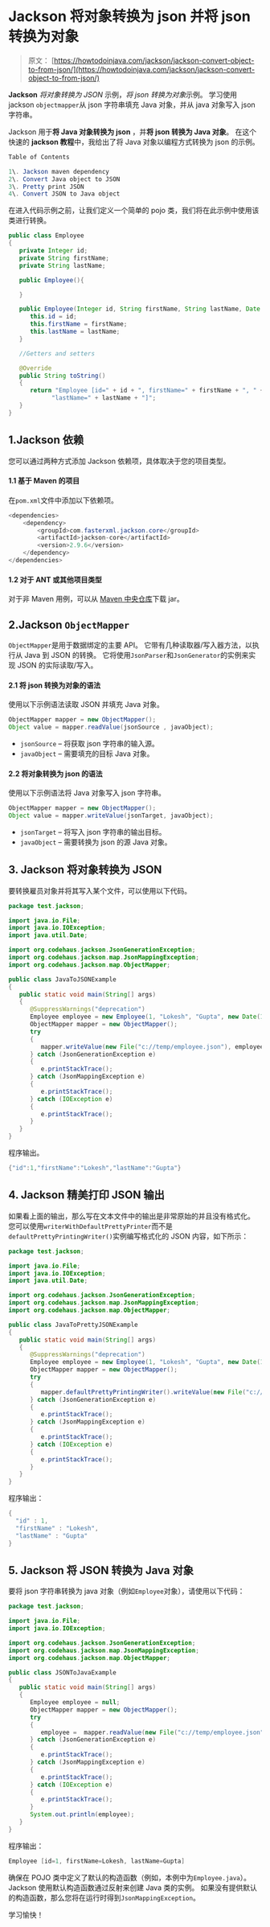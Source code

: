# Jackson 将对象转换为 json 并将 json 转换为对象

> 原文： [https://howtodoinjava.com/jackson/jackson-convert-object-to-from-json/](https://howtodoinjava.com/jackson/jackson-convert-object-to-from-json/)

**Jackson** *将对象转换为 JSON* 示例，*将 json 转换为对象*示例。 学习使用 jackson `objectmapper`从 json 字符串填充 Java 对象，并从 java 对象写入 json 字符串。

Jackson 用于**将 Java 对象转换为 json** ，并**将 json 转换为 Java 对象**。 在这个快速的 **jackson 教程**中，我给出了将 Java 对象以编程方式转换为 json 的示例。

```java
Table of Contents

1\. Jackson maven dependency
2\. Convert Java object to JSON
3\. Pretty print JSON
4\. Convert JSON to Java object
```

在进入代码示例之前，让我们定义一个简单的 pojo 类，我们将在此示例中使用该类进行转换。

```java
public class Employee
{
   private Integer id;
   private String firstName;
   private String lastName;

   public Employee(){

   }

   public Employee(Integer id, String firstName, String lastName, Date birthDate){
      this.id = id;
      this.firstName = firstName;
      this.lastName = lastName;
   }

   //Getters and setters

   @Override
   public String toString()
   {
      return "Employee [id=" + id + ", firstName=" + firstName + ", " +
            "lastName=" + lastName + "]";
   }
}

```

## 1.Jackson 依赖

您可以通过两种方式添加 Jackson 依赖项，具体取决于您的项目类型。

#### 1.1 基于 Maven 的项目

在`pom.xml`文件中添加以下依赖项。

```java
<dependencies>
	<dependency>
	    <groupId>com.fasterxml.jackson.core</groupId>
	    <artifactId>jackson-core</artifactId>
	    <version>2.9.6</version>
	</dependency>
</dependencies>

```

#### 1.2 对于 ANT 或其他项目类型

对于非 Maven 用例，可以从 [Maven 中央仓库](https://repo1.maven.org/maven2/com/fasterxml/jackson/core/jackson-core/)下载 jar。

## 2.Jackson `ObjectMapper`

`ObjectMapper`是用于数据绑定的主要 API。 它带有几种读取器/写入器方法，以执行从 Java 到 JSON 的转换。 它将使用`JsonParser`和`JsonGenerator`的实例来实现 JSON 的实际读取/写入。

#### 2.1 将 json 转换为对象的语法

使用以下示例语法读取 JSON 并填充 Java 对象。

```java
ObjectMapper mapper = new ObjectMapper();
Object value = mapper.readValue(jsonSource , javaObject);

```

*   `jsonSource` – 将获取 json 字符串的输入源。
*   `javaObject` – 需要填充的目标 Java 对象。

#### 2.2 将对象转换为 json 的语法

使用以下示例语法将 Java 对象写入 json 字符串。

```java
ObjectMapper mapper = new ObjectMapper();
Object value = mapper.writeValue(jsonTarget, javaObject);

```

*   `jsonTarget` – 将写入 json 字符串的输出目标。
*   `javaObject` – 需要转换为 json 的源 Java 对象。

## 3\. Jackson 将对象转换为 JSON

要转换雇员对象并将其写入某个文件，可以使用以下代码。

```java
package test.jackson;

import java.io.File;
import java.io.IOException;
import java.util.Date;

import org.codehaus.jackson.JsonGenerationException;
import org.codehaus.jackson.map.JsonMappingException;
import org.codehaus.jackson.map.ObjectMapper;

public class JavaToJSONExample
{
   public static void main(String[] args)
   {
      @SuppressWarnings("deprecation")
      Employee employee = new Employee(1, "Lokesh", "Gupta", new Date(1981,8,18));
      ObjectMapper mapper = new ObjectMapper();
      try
      {
         mapper.writeValue(new File("c://temp/employee.json"), employee);
      } catch (JsonGenerationException e)
      {
         e.printStackTrace();
      } catch (JsonMappingException e)
      {
         e.printStackTrace();
      } catch (IOException e)
      {
         e.printStackTrace();
      }
   }
}

```

程序输出。

```java
{"id":1,"firstName":"Lokesh","lastName":"Gupta"}

```

## 4\. Jackson 精美打印 JSON 输出

如果看上面的输出，那么写在文本文件中的输出是非常原始的并且没有格式化。 您可以使用`writerWithDefaultPrettyPrinter`而不是`defaultPrettyPrintingWriter()`实例编写格式化的 JSON 内容，如下所示：

```java
package test.jackson;

import java.io.File;
import java.io.IOException;
import java.util.Date;

import org.codehaus.jackson.JsonGenerationException;
import org.codehaus.jackson.map.JsonMappingException;
import org.codehaus.jackson.map.ObjectMapper;

public class JavaToPrettyJSONExample
{
   public static void main(String[] args)
   {
      @SuppressWarnings("deprecation")
      Employee employee = new Employee(1, "Lokesh", "Gupta", new Date(1981,8,18));
      ObjectMapper mapper = new ObjectMapper();
      try
      {
         mapper.defaultPrettyPrintingWriter().writeValue(new File("c://temp/employee.json"), employee);
      } catch (JsonGenerationException e)
      {
         e.printStackTrace();
      } catch (JsonMappingException e)
      {
         e.printStackTrace();
      } catch (IOException e)
      {
         e.printStackTrace();
      }
   }
}

```

程序输出：

```java
{
  "id" : 1,
  "firstName" : "Lokesh",
  "lastName" : "Gupta"
}

```

## 5\. Jackson 将 JSON 转换为 Java 对象

要将 json 字符串转换为 java 对象（例如`Employee`对象），请使用以下代码：

```java
package test.jackson;

import java.io.File;
import java.io.IOException;

import org.codehaus.jackson.JsonGenerationException;
import org.codehaus.jackson.map.JsonMappingException;
import org.codehaus.jackson.map.ObjectMapper;

public class JSONToJavaExample
{
   public static void main(String[] args)
   {
      Employee employee = null;
      ObjectMapper mapper = new ObjectMapper();
      try
      {
         employee =  mapper.readValue(new File("c://temp/employee.json"), Employee.class);
      } catch (JsonGenerationException e)
      {
         e.printStackTrace();
      } catch (JsonMappingException e)
      {
         e.printStackTrace();
      } catch (IOException e)
      {
         e.printStackTrace();
      }
      System.out.println(employee);
   }
}

```

程序输出：

```java
Employee [id=1, firstName=Lokesh, lastName=Gupta]

```

确保在 POJO 类中定义了默认的构造函数（例如，本例中为`Employee.java`）。 Jackson 使用默认构造函数通过反射来创建 Java 类的实例。 如果没有提供默认的构造函数，那么您将在运行时得到`JsonMappingException`。

学习愉快！